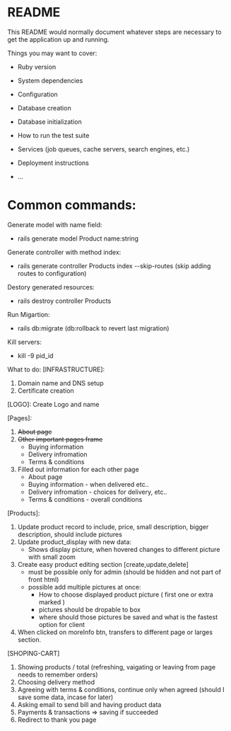 # README

This README would normally document whatever steps are necessary to get the
application up and running.

Things you may want to cover:

* Ruby version

* System dependencies

* Configuration

* Database creation

* Database initialization

* How to run the test suite

* Services (job queues, cache servers, search engines, etc.)

* Deployment instructions

* ...

# Common commands:

Generate model with name field:
- rails generate model Product name:string

Generate controller with method index:
- rails generate controller Products index --skip-routes (skip adding routes to configuration)

Destory generated resources:
- rails destroy controller Products

Run Migartion:
- rails db:migrate (db:rollback to revert last migration)

Kill servers:
- kill -9 pid_id

What to do: 
[INFRASTRUCTURE]:
1. Domain name and DNS setup
2. Certificate creation

[LOGO]:
Create Logo and name

[Pages]:
1. ~~About page~~
2. ~~Other important pages frame~~
    * Buying information
    * Delivery infromation
    * Terms & conditions
3. Filled out information for each other page
    * About page
    * Buying information - when delivered etc..
    * Delivery infromation - choices for delivery, etc..
    * Terms & conditions - overall conditions

[Products]:
1. Update product record to include, price, small description, bigger description, should include pictures
2. Update product_display with new data:
    * Shows display picture, when hovered changes to different picture with small zoom
3. Create easy product editing section [create,update,delete]
    * must be possible only for admin (should be hidden and not part of front html)
    * possible add multiple pictures at once:
        * How to choose displayed product picture ( first one or extra marked )
        * pictures should be dropable to box
        * where should those pictures be saved and what is the fastest option for client
4. When clicked on moreInfo btn, transfers to different page or larges section.
 
[SHOPING-CART]
1. Showing products / total (refreshing, vaigating or leaving from page needs to remember orders)
2. Choosing delivery method
3. Agreeing with terms & conditions, continue only when agreed (should I save some data, incase for later)
4. Asking email to send bill and having product data
5. Payments & transactions => saving if succeeded
6. Redirect to thank you page
